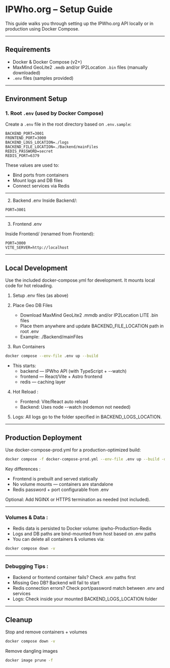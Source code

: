 # IPWho.org – Setup Guide

This guide walks you through setting up the IPWho.org API locally or in production using Docker Compose.

---

## Requirements

- Docker & Docker Compose (v2+)
- MaxMind GeoLite2 `.mmdb` and/or IP2Location `.bin` files (manually downloaded)
- `.env` files (samples provided)

---

## Environment Setup

### 1. Root `.env` (used by Docker Compose)

Create a `.env` file in the root directory based on `.env.sample`:

```env
BACKEND_PORT=3001
FRONTEND_PORT=3000
BACKEND_LOGS_LOCATION=./logs
BACKEND_FILE_LOCATION=./Backend/mainFiles
REDIS_PASSWORD=secret
REDIS_PORT=6379
```
These values are used to:
- Bind ports from containers
- Mount logs and DB files
- Connect services via Redis

---

2. Backend .env
   Inside Backend/:

```env
PORT=3001
```

---

3. Frontend .env

Inside Frontend/ (renamed from Frontend):
```env
PORT=3000
VITE_SERVER=http://localhost
```

---

## Local Development

Use the included docker-compose.yml for development. It mounts local code for hot reloading.

1. Setup .env files (as above)

2. Place Geo DB Files
    - Download MaxMind GeoLite2 .mmdb and/or IP2Location LITE .bin files
    - Place them anywhere and update BACKEND_FILE_LOCATION path in root .env
    - Example: ./Backend/mainFiles

3. Run Containers
  ```bash
  docker compose --env-file .env up --build
  ```
- This starts:
  - backend — IPWho API (with TypeScript + --watch)
  - frontend — React/Vite + Astro frontend
  - redis — caching layer

4. Hot Reload :
    - Frontend: Vite/React auto reload
    - Backend: Uses node --watch (nodemon not needed)

5. Logs: All logs go to the folder specified in BACKEND_LOGS_LOCATION.

---

## Production Deployment

Use docker-compose-prod.yml for a production-optimized build:
```bash
docker compose -f docker-compose-prod.yml --env-file .env up --build -d
```

Key differences :
- Frontend is prebuilt and served statically
- No volume mounts — containers are standalone
- Redis password + port configurable from .env

Optional: Add NGINX or HTTPS termination as needed (not included).

---

### Volumes & Data :
- Redis data is persisted to Docker volume: ipwho-Production-Redis
- Logs and DB paths are bind-mounted from host based on .env paths
- You can delete all containers & volumes via:

```bash
docker compose down -v
```

---

### Debugging Tips :
- Backend or frontend container fails? Check .env paths first
- Missing Geo DB? Backend will fail to start
- Redis connection errors? Check port/password match between .env and services
- Logs: Check inside your mounted BACKEND_LOGS_LOCATION folder

---

## Cleanup

Stop and remove containers + volumes
```bash
docker compose down -v
```

Remove dangling images
```bash
docker image prune -f
```